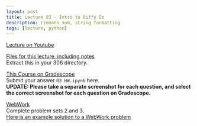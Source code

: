 ```yaml
---
layout: post
title: Lecture 03 - Intro to Diffy Qs
description: riemann sum, string formatting
tags: [lecture, python]
---
```


[Lecture on Youtube](https://www.youtube.com/watch?v=3KAZSn8WdTI)

[Files for this lecture, including notes](https://buffalo.box.com/s/rgrzdmh1x4vjodh08yprhu2m0mz11btx)  
Extract this in your 306 directory.

[This Course on Gradescope](https://www.gradescope.com/courses/134417/)  
Submit your answer `03 HW.ipynb` here.  
**UPDATE: Please take a separate screenshot for each question, and select the correct screenshot for each question on Gradescope.**

[WebWork](http://ww2.math.buffalo.edu/webwork2/2020_5_MTH306_Hopfensperger/)  
Complete problem sets 2 and 3.  
[Here is an example solution to a WebWork problem](https://www.youtube.com/watch?v=JpsPoBoIWO8)